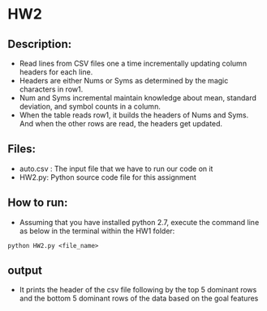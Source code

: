 # HW2

## Description:

* Read lines from CSV files one a time incrementally updating column headers for each line.
* Headers are either Nums or Syms as determined by the magic characters in row1.
* Num and Syms incremental maintain knowledge about mean, standard deviation, and symbol counts in a column. 
* When the table reads row1, it builds the headers of Nums and Syms. And when the other rows are read, the headers get updated.

## Files:

* auto.csv : The input file that we have to run our code on it
* HW2.py: Python source code file for this assignment

## How to run:

* Assuming that you have installed python 2.7, execute the command line as below in the terminal within the HW1 folder:

`python HW2.py <file_name>`

## output

* It prints the header of the csv file following by the top 5 dominant rows and the bottom 5 dominant rows of the data based on the goal features 
